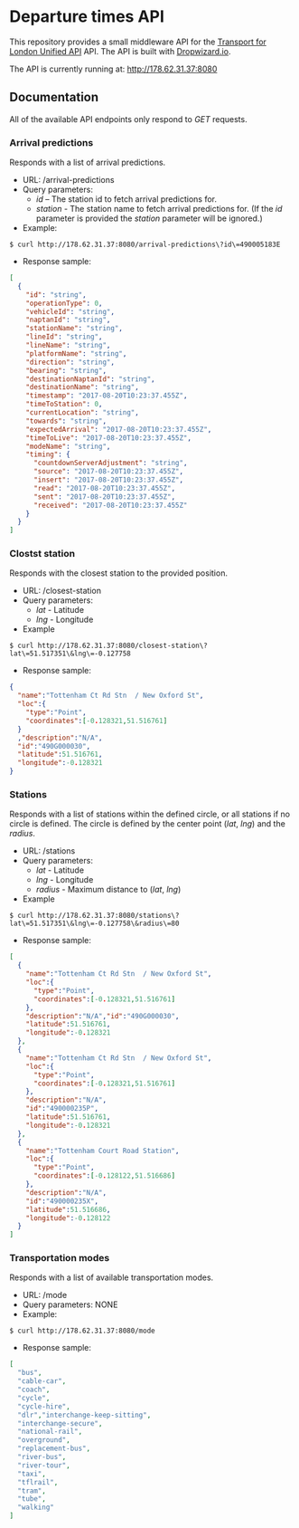 # Departure times API
This repository provides a small middleware API for the [Transport for London Unified API](https://api.tfl.gov.uk/) API.
The API is built with [Dropwizard.io](http://www.dropwizard.io/).

The API is currently running at: http://178.62.31.37:8080

## Documentation
All of the available API endpoints only respond to *GET* requests.

### Arrival predictions
Responds with a list of arrival predictions.
- URL: /arrival-predictions
- Query parameters:
  - *id* – The station id to fetch arrival predictions for.
  - *station* - The station name to fetch arrival predictions for. (If the *id* parameter is provided the *station* parameter will be ignored.)
- Example:
```shell
$ curl http://178.62.31.37:8080/arrival-predictions\?id\=490005183E
```
- Response sample:
```json
[
  {
    "id": "string",
    "operationType": 0,
    "vehicleId": "string",
    "naptanId": "string",
    "stationName": "string",
    "lineId": "string",
    "lineName": "string",
    "platformName": "string",
    "direction": "string",
    "bearing": "string",
    "destinationNaptanId": "string",
    "destinationName": "string",
    "timestamp": "2017-08-20T10:23:37.455Z",
    "timeToStation": 0,
    "currentLocation": "string",
    "towards": "string",
    "expectedArrival": "2017-08-20T10:23:37.455Z",
    "timeToLive": "2017-08-20T10:23:37.455Z",
    "modeName": "string",
    "timing": {
      "countdownServerAdjustment": "string",
      "source": "2017-08-20T10:23:37.455Z",
      "insert": "2017-08-20T10:23:37.455Z",
      "read": "2017-08-20T10:23:37.455Z",
      "sent": "2017-08-20T10:23:37.455Z",
      "received": "2017-08-20T10:23:37.455Z"
    }
  }
]
```

### Clostst station
Responds with the closest station to the provided position.
- URL: /closest-station
- Query parameters:
  - *lat* - Latitude
  - *lng* - Longitude
- Example
```shell
$ curl http://178.62.31.37:8080/closest-station\?lat\=51.517351\&lng\=-0.127758
```
- Response sample:
```json
{
  "name":"Tottenham Ct Rd Stn  / New Oxford St",
  "loc":{
    "type":"Point",
    "coordinates":[-0.128321,51.516761]
  }
  ,"description":"N/A",
  "id":"490G000030",
  "latitude":51.516761,
  "longitude":-0.128321
}
```

### Stations
Responds with a list of stations within the defined circle, or all stations if no circle is defined. The circle is defined by the center point (*lat*, *lng*) and the *radius*.
- URL: /stations
- Query parameters:
  - *lat* - Latitude
  - *lng* - Longitude
  - *radius* - Maximum distance to (*lat*, *lng*)
- Example
```shell
$ curl http://178.62.31.37:8080/stations\?lat\=51.517351\&lng\=-0.127758\&radius\=80
```
- Response sample:
```json
[
  {
    "name":"Tottenham Ct Rd Stn  / New Oxford St",
    "loc":{
      "type":"Point",
      "coordinates":[-0.128321,51.516761]
    },
    "description":"N/A","id":"490G000030",
    "latitude":51.516761,
    "longitude":-0.128321
  },
  {
    "name":"Tottenham Ct Rd Stn  / New Oxford St",
    "loc":{
      "type":"Point",
      "coordinates":[-0.128321,51.516761]
    },
    "description":"N/A",
    "id":"490000235P",
    "latitude":51.516761,
    "longitude":-0.128321
  },
  {
    "name":"Tottenham Court Road Station",
    "loc":{
      "type":"Point",
      "coordinates":[-0.128122,51.516686]
    },
    "description":"N/A",
    "id":"490000235X",
    "latitude":51.516686,
    "longitude":-0.128122
  }
]
```

### Transportation modes
Responds with a list of available transportation modes.
- URL: /mode
- Query parameters: NONE
- Example:
```shell
$ curl http://178.62.31.37:8080/mode
```
- Response sample:
```json
[
  "bus",
  "cable-car",
  "coach",
  "cycle",
  "cycle-hire",
  "dlr","interchange-keep-sitting",
  "interchange-secure",
  "national-rail",
  "overground",
  "replacement-bus",
  "river-bus",
  "river-tour",
  "taxi",
  "tflrail",
  "tram",
  "tube",
  "walking"
]
```
